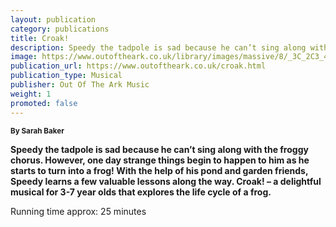 ```yaml
---
layout: publication
category: publications
title: Croak!
description: Speedy the tadpole is sad because he can’t sing along with the froggy chorus. A delightful musical for 3-7 year olds that explores the life cycle of a frog.
image: https://www.outoftheark.co.uk/library/images/massive/8/_3C_2C3_40W._25_5CR_2C30Q-34X_2CC0W-7_21N_3BFXP_3C_27_2CQ-G_29N-_60_60_60_0A_60_0A.jpg
publication_url: https://www.outoftheark.co.uk/croak.html
publication_type: Musical
publisher: Out Of The Ark Music
weight: 1
promoted: false
---
```


<small>**By Sarah Baker**</small>

**Speedy the tadpole is sad because he can’t sing along with the froggy chorus. However, one day strange things begin to happen to him as he starts to turn into a frog! With the help of his pond and garden friends, Speedy learns a few valuable lessons along the way. Croak! – a delightful musical for 3-7 year olds that explores the life cycle of a frog.**

Running time approx: 25 minutes